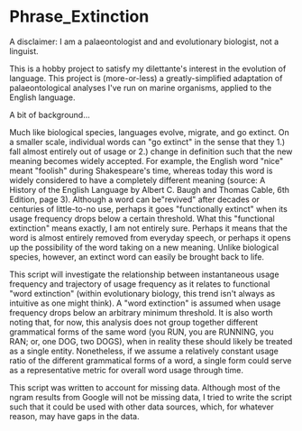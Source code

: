 # Phrase_Extinction

A disclaimer: I am a palaeontologist and and evolutionary biologist, not a linguist.

This is a hobby project to satisfy my dilettante's interest in the evolution of language. This project is (more-or-less) a greatly-simplified adaptation of palaeontological analyses I've run on marine organisms, applied to the English language.


A bit of background... 

Much like biological species, languages evolve, migrate, and go extinct. On a smaller scale, individual words can "go extinct" in the sense that they 1.) fall almost entirely out of usage or 2.) change in definition such that the new meaning becomes widely accepted. For example, the English word "nice" meant "foolish" during Shakespeare's time, whereas today this word is widely considered to have a completely different meaning (source: A History of the English Language by Albert C. Baugh and Thomas Cable, 6th Edition, page 3). Although a word can be"revived" after decades or centuries of little-to-no use, perhaps it goes "functionally extinct" when its usage frequency drops below a certain threshold. What this "functional extinction" means exactly, I am not entirely sure. Perhaps it means that the word is almost entirely removed from everyday speech, or perhaps it opens up the possibility of the word taking on a new meaning. Unlike biological species, however, an extinct word can easily be brought back to life.


This script will investigate the relationship between instantaneous usage frequency and trajectory of usage frequency as it relates to functional "word extinction" (within evolutionary biology, this trend isn't always as intuitive as one might think). A "word extinction" is assumed when usage frequency drops below an arbitrary minimum threshold. It is also worth noting that, for now, this analysis does not group together different grammatical forms of the same word (you RUN, you are RUNNING, you RAN; or, one DOG, two DOGS), when in reality these should likely be treated as a single entity. Nonetheless, if we assume a relatively constant usage ratio of the different grammatical forms of a word, a single form could serve as a representative metric for overall word usage through time.

This script was written to account for missing data. Although most of the ngram results from Google will not be missing data, I tried to write the script such that it could be used with other data sources, which, for whatever reason, may have gaps in the data.
